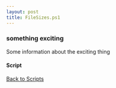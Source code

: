 ```yaml
---
layout: post
title: FileSizes.ps1
---
```


### something exciting

Some information about the exciting thing

#### Script

<script src="https://gist-it.appspot.com/github.com/BanterBoy/scripts-blog/blob/master/PowerShell/scripts/fileManagement/FileSizes.ps1"></script>

<a href="/menu/_pages/scripts.html">Back to Scripts</a>
